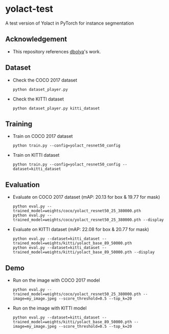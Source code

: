 # yolact-test

A test version of Yolact in PyTorch for instance segmentation

## Acknowledgement
 - This repository references [dbolya](https://github.com/dbolya/yolact)'s work.

## Dataset
 - Check the COCO 2017 dataset
   ```
   python dataset_player.py
   ```
 - Check the KITTI dataset
   ```
   python dataset_player.py kitti_dataset
   ```

## Training
 - Train on COCO 2017 dataset
   ```
   python train.py --config=yolact_resnet50_config
   ```
 - Train on KITTI dataset
   ```
   python train.py --config=yolact_resnet50_config --dataset=kitti_dataset
   ```
   
## Evaluation
 - Evaluate on COCO 2017 dataset (mAP: 20.13 for box & 19.77 for mask)
   ```
   python eval.py --trained_model=weights/coco/yolact_resnet50_25_380000.pth
   python eval.py --trained_model=weights/coco/yolact_resnet50_25_380000.pth --display
   ```
 - Evaluate on KITTI dataset (mAP: 22.08 for box & 20.77 for mask)
   ```
   python eval.py --dataset=kitti_dataset --trained_model=weights/kitti/yolact_base_89_50000.pth
   python eval.py --dataset=kitti_dataset --trained_model=weights/kitti/yolact_base_89_50000.pth --display
   ```
   
## Demo
 - Run on the image with COCO 2017 model
   ```
   python eval.py --trained_model=weights/coco/yolact_resnet50_25_380000.pth --image=my_image.jpeg --score_threshold=0.5 --top_k=20
   ```
 - Run on the image with KITTI model
   ```
   python eval.py --dataset=kitti_dataset --trained_model=weights/kitti/yolact_base_89_50000.pth --image=my_image.jpeg --score_threshold=0.5 --top_k=20
   ```
   

